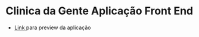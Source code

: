 # Clinica da Gente Aplicação Front End

- <a href='https://clinica-front-end.vercel.app/' target='_blanck'> Link </a> para preview da aplicação